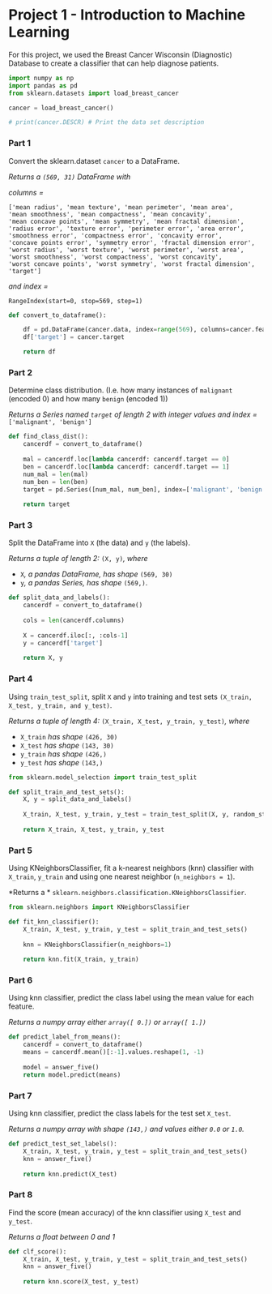 # Project 1 - Introduction to Machine Learning

For this project, we used the Breast Cancer Wisconsin (Diagnostic) Database to create a classifier that can help diagnose patients.


```python
import numpy as np
import pandas as pd
from sklearn.datasets import load_breast_cancer

cancer = load_breast_cancer()

# print(cancer.DESCR) # Print the data set description
```

### Part 1

Convert the sklearn.dataset `cancer` to a DataFrame. 

*Returns a `(569, 31)` DataFrame with* 

*columns =*

    ['mean radius', 'mean texture', 'mean perimeter', 'mean area',
    'mean smoothness', 'mean compactness', 'mean concavity',
    'mean concave points', 'mean symmetry', 'mean fractal dimension',
    'radius error', 'texture error', 'perimeter error', 'area error',
    'smoothness error', 'compactness error', 'concavity error',
    'concave points error', 'symmetry error', 'fractal dimension error',
    'worst radius', 'worst texture', 'worst perimeter', 'worst area',
    'worst smoothness', 'worst compactness', 'worst concavity',
    'worst concave points', 'worst symmetry', 'worst fractal dimension',
    'target']

*and index =*

    RangeIndex(start=0, stop=569, step=1)


```python
def convert_to_dataframe():

    df = pd.DataFrame(cancer.data, index=range(569), columns=cancer.feature_names)
    df['target'] = cancer.target

    return df
```

### Part 2
Determine class distribution. (I.e. how many instances of `malignant` (encoded 0) and how many `benign` (encoded 1))

*Returns a Series named `target` of length 2 with integer values and index =* `['malignant', 'benign']`


```python
def find_class_dist():
    cancerdf = convert_to_dataframe()
    
    mal = cancerdf.loc[lambda cancerdf: cancerdf.target == 0]
    ben = cancerdf.loc[lambda cancerdf: cancerdf.target == 1]
    num_mal = len(mal)
    num_ben = len(ben)
    target = pd.Series([num_mal, num_ben], index=['malignant', 'benign'])
    
    return target
```

### Part 3
Split the DataFrame into `X` (the data) and `y` (the labels).

*Returns a tuple of length 2:* `(X, y)`*, where* 
* `X`*, a pandas DataFrame, has shape* `(569, 30)`
* `y`*, a pandas Series, has shape* `(569,)`.


```python
def split_data_and_labels():
    cancerdf = convert_to_dataframe()
    
    cols = len(cancerdf.columns)
    
    X = cancerdf.iloc[:, :cols-1]
    y = cancerdf['target']
    
    return X, y
```

### Part 4
Using `train_test_split`, split `X` and `y` into training and test sets `(X_train, X_test, y_train, and y_test)`.

*Returns a tuple of length 4:* `(X_train, X_test, y_train, y_test)`*, where* 
* `X_train` *has shape* `(426, 30)`
* `X_test` *has shape* `(143, 30)`
* `y_train` *has shape* `(426,)`
* `y_test` *has shape* `(143,)`


```python
from sklearn.model_selection import train_test_split

def split_train_and_test_sets():
    X, y = split_data_and_labels()
    
    X_train, X_test, y_train, y_test = train_test_split(X, y, random_state=0)
    
    return X_train, X_test, y_train, y_test

```

### Part 5
Using KNeighborsClassifier, fit a k-nearest neighbors (knn) classifier with `X_train`, `y_train` and using one nearest neighbor (`n_neighbors = 1`).

*Returns a * `sklearn.neighbors.classification.KNeighborsClassifier`.


```python
from sklearn.neighbors import KNeighborsClassifier

def fit_knn_classifier():
    X_train, X_test, y_train, y_test = split_train_and_test_sets()
    
    knn = KNeighborsClassifier(n_neighbors=1)
    
    return knn.fit(X_train, y_train)
```

### Part 6
Using knn classifier, predict the class label using the mean value for each feature.

*Returns a numpy array either `array([ 0.])` or `array([ 1.])`*


```python
def predict_label_from_means():
    cancerdf = convert_to_dataframe()
    means = cancerdf.mean()[:-1].values.reshape(1, -1)
    
    model = answer_five()
    return model.predict(means)
```

### Part 7
Using knn classifier, predict the class labels for the test set `X_test`.

*Returns a numpy array with shape `(143,)` and values either `0.0` or `1.0`.*


```python
def predict_test_set_labels():
    X_train, X_test, y_train, y_test = split_train_and_test_sets()
    knn = answer_five()
    
    return knn.predict(X_test)
```

### Part 8
Find the score (mean accuracy) of the knn classifier using `X_test` and `y_test`.

*Returns a float between 0 and 1*


```python
def clf_score():
    X_train, X_test, y_train, y_test = split_train_and_test_sets()
    knn = answer_five()
    
    return knn.score(X_test, y_test)
```
